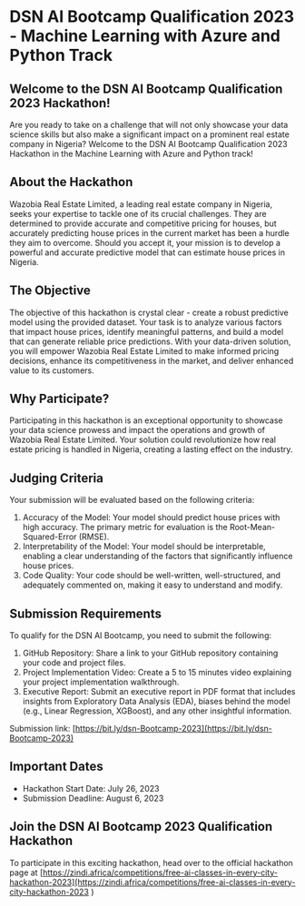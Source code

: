 # DSN AI Bootcamp Qualification 2023 - Machine Learning with Azure and Python Track

## Welcome to the DSN AI Bootcamp Qualification 2023 Hackathon!

Are you ready to take on a challenge that will not only showcase your data science skills but also make a significant impact on a prominent real estate company in Nigeria? Welcome to the DSN AI Bootcamp Qualification 2023 Hackathon in the Machine Learning with Azure and Python track!

## About the Hackathon

Wazobia Real Estate Limited, a leading real estate company in Nigeria, seeks your expertise to tackle one of its crucial challenges. They are determined to provide accurate and competitive pricing for houses, but accurately predicting house prices in the current market has been a hurdle they aim to overcome. Should you accept it, your mission is to develop a powerful and accurate predictive model that can estimate house prices in Nigeria.

## The Objective

The objective of this hackathon is crystal clear - create a robust predictive model using the provided dataset. Your task is to analyze various factors that impact house prices, identify meaningful patterns, and build a model that can generate reliable price predictions. With your data-driven solution, you will empower Wazobia Real Estate Limited to make informed pricing decisions, enhance its competitiveness in the market, and deliver enhanced value to its customers.

## Why Participate?

Participating in this hackathon is an exceptional opportunity to showcase your data science prowess and impact the operations and growth of Wazobia Real Estate Limited. Your solution could revolutionize how real estate pricing is handled in Nigeria, creating a lasting effect on the industry.

## Judging Criteria

Your submission will be evaluated based on the following criteria:

1. Accuracy of the Model: Your model should predict house prices with high accuracy. The primary metric for evaluation is the Root-Mean-Squared-Error (RMSE).
2. Interpretability of the Model: Your model should be interpretable, enabling a clear understanding of the factors that significantly influence house prices.
3. Code Quality: Your code should be well-written, well-structured, and adequately commented on, making it easy to understand and modify.

## Submission Requirements

To qualify for the DSN AI Bootcamp, you need to submit the following:

1. GitHub Repository: Share a link to your GitHub repository containing your code and project files.
2. Project Implementation Video: Create a 5 to 15 minutes video explaining your project implementation walkthrough.
3. Executive Report: Submit an executive report in PDF format that includes insights from Exploratory Data Analysis (EDA), biases behind the model (e.g., Linear Regression, XGBoost), and any other insightful information.

Submission link: [https://bit.ly/dsn-Bootcamp-2023](https://bit.ly/dsn-Bootcamp-2023)

## Important Dates

- Hackathon Start Date: July 26, 2023
- Submission Deadline: August 6, 2023

## Join the DSN AI Bootcamp 2023 Qualification Hackathon

To participate in this exciting hackathon, head over to the official hackathon page at [https://zindi.africa/competitions/free-ai-classes-in-every-city-hackathon-2023](https://zindi.africa/competitions/free-ai-classes-in-every-city-hackathon-2023  )



